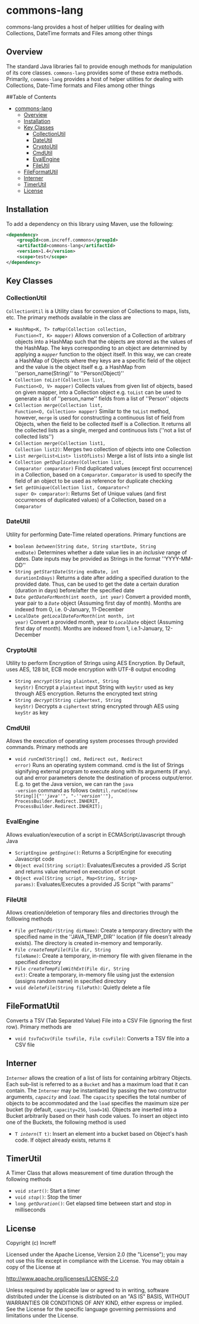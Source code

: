 # commons-lang
commons-lang provides a host of helper utilities for dealing with Collections, DateTime formats and Files among other things

## Overview
The standard Java libraries fail to provide enough methods for manipulation of its core classes. <code>commons-lang</code> provides some of these extra methods. Primarily, <code>commons-lang</code> provides a host of helper utilities for dealing with Collections, Date-Time formats and Files among other things

##Table of Contents
- [commons-lang](#commons-lang)
    * [Overview](#overview)
    * [Installation](#installation)
    * [Key Classes](#key-classes)
        + [CollectionUtil](#collectionutil)
        + [DateUtil](#dateutil)
        + [CryptoUtil](#cryptoutil)
        + [CmdUtil](#cmdutil)
        + [EvalEngine](#evalengine)
        + [FileUtil](#fileutil)
    * [FileFormatUtil](#fileformatutil)
    * [Interner](#interner)
    * [TimerUtil](#timerutil)
    * [License](#license)
## Installation
To add a dependency on this library using Maven, use the following:
```xml
<dependency>
    <groupId>com.increff.commons</groupId>
    <artifactId>commons-lang</artifactId>
    <version>1.4</version>
    <scope>test</scope>
</dependency>
```

## Key Classes
### CollectionUtil
<code>CollectionUtil</code> is a Utility class for conversion of Collections to maps, lists, etc. The primary methods available in the class are
* <code>HashMap<K, T> *toMap*(Collection<T> collection, Function<T, K> mapper)</code>  Allows conversion of a Collection of arbitrary objects into a HashMap such that the objects are stored as the values of the HashMap. The keys corresponding to an object are determined by applying a <code>*mapper*</code> function to the object itself. In this way, we can create a HashMap of Objects where they keys are a specific field of the object and the value is the object itself e.g. a HashMap from ''person_name(String)'' to ''Person(Object)''
* <code>Collection<V> *toList*(Collection<O> list, Function<O, V> mapper)</code>  Collects values from given list of objects, based on given mapper, into a Collection object e.g. <code>toList</code> can be used to generate a list of ''person_name'' fields from a list of ''Person'' objects
* <code>Collection<V> *merge*(Collection<O> list, Function<O, Collection<V>> mapper)</code>  Similar to the <code>toList</code> method, however, <code>merge</code> is used for constructing a continuous list of field from Objects, when the field to be collected itself is a Collection. It returns all the collected lists as a single, merged and continuous lists (''not a list of collected lists'')
* <code>Collection<O> *merge*(Collection<O> list1, Collection<O> list2)</code>:   Merges two collection of objects into one Collection
* <code>List<O> *merge*(List<List<O>> listOfLists)</code>  Merge a list of lists into a single list
* <code>Collection<O> *getDuplicates*(Collection<O> list, Comparator<O> comparator)</code>  Find duplicated values (except first occurrence) in a Collection, based on a <code>Comparator</code>. <code>Comparator</code> is used to specify the field of an object to be used as reference for duplicate checking
* <code>Set<O> *getUnique*(Collection<O> list, Comparator<? super O> comparator)</code>:   Returns Set of Unique values (and first occurrences of duplicated values) of a Collection, based on a <code>Comparator</code>

### DateUtil
Utility for performing Date-Time related operations. Primary functions are
* <code>boolean *between*(String date, String startDate, String endDate)</code>  Determines whether a date value lies in an *inclusive* range of dates. Date inputs may be provided as Strings in the format ''YYYY-MM-DD''
* <code>String *getStartDate*(String endDate, int durationInDays)</code>  Returns a date after adding a specified duration to the provided date. Thus, can be used to get the date a certain duration (duration in days) before/after the specified date
* <code>Date *getDateForMonth*(int month, int year)</code>  Convert a provided month, year pair to a <code>*Date*</code> object (Assuming first day of month). Months are indexed from 0, i.e. 0-January, 11-December
* <code>LocalDate *getLocalDateForMonth*(int month, int year)</code>  Convert a provided month, year to <code>*LocalDate*</code> object (Assuming first day of month). Months are indexed from 1, i.e.1-January, 12-December

### CryptoUtil
Utility to perform Encryption of Strings using AES Encryption. By Default, uses AES, 128 bit, ECB mode encryption with UTF-8 output encoding
* <code>String *encrypt*(String plaintext, String keyStr)</code>  Encrypt a <code>plaintext</code> input String with <code>keyStr</code> used as key through AES encryption. Returns the encrypted text string
* <code>String *decrypt*(String ciphertext, String keyStr)</code>  Decrypts a <code>ciphertext</code> string encrypted through AES using <code>keyStr</code> as key

### CmdUtil
Allows the execution of operating system processes through provided commands. Primary methods are
* <code>void *runCmd*(String[] cmd, Redirect out, Redirect error)</code>  Runs an operating system command. cmd is the list of Strings signifying external program to execute along with its arguments (if any). out and error parameters denote the destination of process output/error. E.g. to get the Java version, we can ran the <code>java -version</code> command as follows  <code>CmdUtil.runCmd(new String[]{"*''java*''", "-*''version*''"}, ProcessBuilder.Redirect.INHERIT, ProcessBuilder.Redirect.INHERIT);</code>

### EvalEngine
Allows evaluation/execution of a script in ECMAScript/Javascript through Java
* <code>ScriptEngine *getEngine*()</code>: Returns a ScriptEngine for executing Javascript code
* <code>Object *eval*(String script)</code>: Evaluates/Executes a provided JS Script and returns value returned on execution of script
* <code>Object *eval*(String script, Map<String, String> params)</code>: Evaluates/Executes a provided JS Script ''with params''

### FileUtil
Allows creation/deletion of temporary files and directories through the folllowing methods
* <code>File *getTempDir*(String dirName)</code>: Create a temporary directory with the specified name in the ''JAVA_TEMP_DIR'' location (if file doesn't already exists). The directory is created in-memory and temporarily.
* <code>File *createTempFile*(File dir, String fileName)</code>: Create a temporary, in-memory file with given filename in the specified directory
* <code>File *createTempFileWithExt*(File dir, String ext)</code>: Create a temporary, in-memory file using just the extension (assigns random name) in specified directory
* <code>void *deleteFile*(String filePath)</code>: Quietly delete a file

## FileFormatUtil
Converts a TSV (Tab Separated Value) File into a CSV File (ignoring the first row). Primary methods are
* <code>void *tsvToCsv*(File tsvFile, File csvFile)</code>: Converts a TSV file into a CSV file

## Interner
<code>Interner</code> allows the creation of a list of lists for containing arbitrary Objects. Each sub-list is referred to as a <code>Bucket</code> and has a maximum load that it can contain. The <code>Interner</code> may be instantiated by passing the two constructor arguments, <code>*capacity*</code> and <code>*load*</code>. The <code>capacity</code> specifies the total number of objects to be accommodated and the <code>load</code> specifies the maximum size per bucket (by default, <code>capacity=256</code>, <code>load=16</code>). Objects are inserted into a Bucket arbitrarily based on their hash code values. To insert an object into one of the Buckets, the following method is used
* <code>T *intern*(T t)</code>: Insert an element into a bucket based on Object's hash code. If object already exists, returns it

## TimerUtil
A Timer Class that allows measurement of time duration through the following methods
* <code>void *start*()</code>: Start a timer
* <code>void *stop*()</code>: Stop the timer
* <code>long *getDuration*()</code>: Get elapsed time between start and stop in milliseconds

## License
Copyright (c) Increff

Licensed under the Apache License, Version 2.0 (the "License"); you may not use this file except
in compliance with the License. You may obtain a copy of the License at

http://www.apache.org/licenses/LICENSE-2.0

Unless required by applicable law or agreed to in writing, software distributed under the License
is distributed on an "AS IS" BASIS, WITHOUT WARRANTIES OR CONDITIONS OF ANY KIND, either express
or implied. See the License for the specific language governing permissions and limitations under
the License.